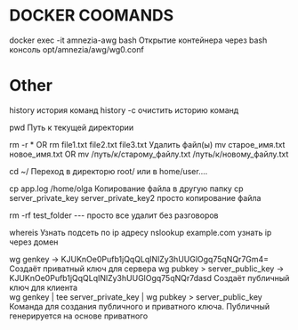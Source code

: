 <h1>DOCKER COOMANDS</h1>

docker exec -it amnezia-awg bash          Открытие контейнера через bash консоль
opt/amnezia/awg/wg0.conf

<h1>Other</h1>

history    история команд
history -c   очистить историю команд


pwd         Путь к текущей директории   

rm -r *      OR        rm file1.txt file2.txt file3.txt        Удалить файл(ы)
mv старое_имя.txt новое_имя.txt  OR   mv /путь/к/старому_файлу.txt /путь/к/новому_файлу.txt

cd ~/       Переход в директорю root/    или в home/user....

cp app.log /home/olga     Копирование файла в другую папку
cp server_private_key server_private_key2    просто копирование файла

rm -rf test_folder    --- просто все удалит без разговоров


whereis  Узнать подсеть по ip адресу
nslookup example.com    узнать ip через домен

wg genkey  ->   KJUKnOe0Pufb1jQqQLqINlZy3hUUGlOgq75qNQr7Gm4=   Создаёт приватный ключ для сервера 
wg pubkey > server_public_key       ->   KJUKnOe0Pufb1jQqQLqINlZy3hUUGlOgq75qNQr7dasd  Создаёт публичный ключ для клиента  
wg genkey | tee server_private_key | wg pubkey > server_public_key     Команда для создания публичного и приватного ключа. Публичный генерируется на основе приватного

































